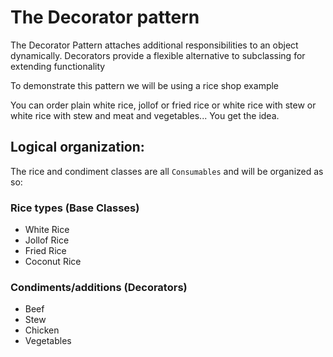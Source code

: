 # The Decorator pattern

The Decorator Pattern attaches additional
responsibilities to an object dynamically.
Decorators provide a flexible alternative to
subclassing for extending functionality

To demonstrate this pattern we will be using a rice shop example

You can order plain white rice, jollof or fried rice or white rice with stew or white rice with stew and meat
and vegetables... You get the idea.

## Logical organization:
The rice and condiment classes are all `Consumables` and will be organized as so:

### Rice types (Base Classes)
- White Rice
- Jollof Rice
- Fried Rice
- Coconut Rice

### Condiments/additions (Decorators)
- Beef
- Stew
- Chicken
- Vegetables
